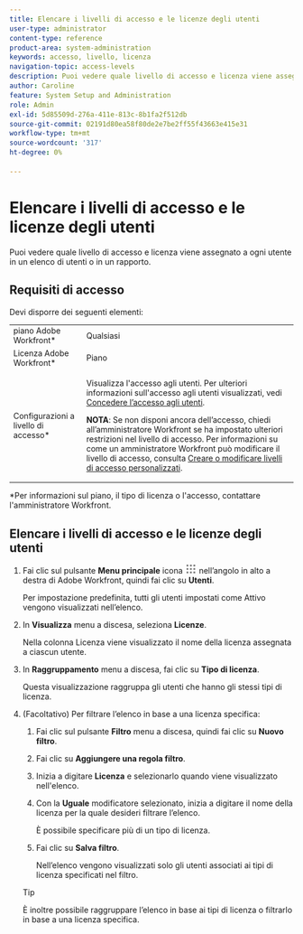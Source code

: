 ```yaml
---
title: Elencare i livelli di accesso e le licenze degli utenti
user-type: administrator
content-type: reference
product-area: system-administration
keywords: accesso, livello, licenza
navigation-topic: access-levels
description: Puoi vedere quale livello di accesso e licenza viene assegnato a ogni utente in un elenco di utenti o in un rapporto.
author: Caroline
feature: System Setup and Administration
role: Admin
exl-id: 5d85509d-276a-411e-813c-8b1fa2f512db
source-git-commit: 02191d80ea58f80de2e7be2ff55f43663e415e31
workflow-type: tm+mt
source-wordcount: '317'
ht-degree: 0%

---
```


# Elencare i livelli di accesso e le licenze degli utenti

Puoi vedere quale livello di accesso e licenza viene assegnato a ogni utente in un elenco di utenti o in un rapporto.

## Requisiti di accesso

Devi disporre dei seguenti elementi:

<table style="table-layout:auto"> 
 <col> 
 <col> 
 <tbody> 
  <tr> 
   <td role="rowheader">piano Adobe Workfront*</td> 
   <td>Qualsiasi</td> 
  </tr> 
  <tr> 
   <td role="rowheader">Licenza Adobe Workfront*</td> 
   <td>Piano</td> 
  </tr> 
  <tr> 
   <td role="rowheader">Configurazioni a livello di accesso*</td> 
   <td> <p>Visualizza l'accesso agli utenti. Per ulteriori informazioni sull'accesso agli utenti visualizzati, vedi <a href="../../../administration-and-setup/add-users/configure-and-grant-access/grant-access-other-users.md" class="MCXref xref">Concedere l’accesso agli utenti</a>.</p> <p><b>NOTA</b>: Se non disponi ancora dell’accesso, chiedi all’amministratore Workfront se ha impostato ulteriori restrizioni nel livello di accesso. Per informazioni su come un amministratore Workfront può modificare il livello di accesso, consulta <a href="../../../administration-and-setup/add-users/configure-and-grant-access/create-modify-access-levels.md" class="MCXref xref">Creare o modificare livelli di accesso personalizzati</a>.</p> </td> 
  </tr> 
 </tbody> 
</table>

&#42;Per informazioni sul piano, il tipo di licenza o l&#39;accesso, contattare l&#39;amministratore Workfront.

## Elencare i livelli di accesso e le licenze degli utenti

1. Fai clic sul pulsante **Menu principale** icona ![](assets/main-menu-icon.png) nell’angolo in alto a destra di Adobe Workfront, quindi fai clic su **Utenti**.

   Per impostazione predefinita, tutti gli utenti impostati come Attivo vengono visualizzati nell’elenco.

1. In **Visualizza** menu a discesa, seleziona **Licenze**.

   Nella colonna Licenza viene visualizzato il nome della licenza assegnata a ciascun utente.

1. In **Raggruppamento** menu a discesa, fai clic su **Tipo di licenza**.

   Questa visualizzazione raggruppa gli utenti che hanno gli stessi tipi di licenza.

1. (Facoltativo) Per filtrare l’elenco in base a una licenza specifica:

   1. Fai clic sul pulsante **Filtro** menu a discesa, quindi fai clic su **Nuovo filtro**.

   1. Fai clic su **Aggiungere una regola filtro**.
   1. Inizia a digitare **Licenza** e selezionarlo quando viene visualizzato nell&#39;elenco.
   1. Con la **Uguale** modificatore selezionato, inizia a digitare il nome della licenza per la quale desideri filtrare l’elenco.

      È possibile specificare più di un tipo di licenza.

   1. Fai clic su **Salva filtro**.

      Nell’elenco vengono visualizzati solo gli utenti associati ai tipi di licenza specificati nel filtro.
   >[!TIP]
   >
   >È inoltre possibile raggruppare l’elenco in base ai tipi di licenza o filtrarlo in base a una licenza specifica.

